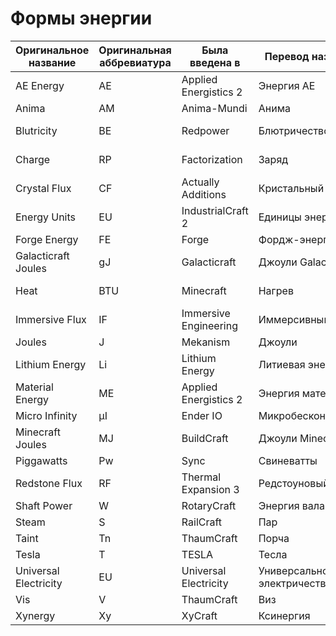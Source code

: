 # Формы энергии

| Оригинальное название | Оригинальная аббревиатура | Была введена в | Перевод названия | Перевод аббревиатуры | Значение аббревиатуры |
| --- | --- | --- | --- | --- | --- |
| AE Energy             | AE    | Applied Energistics 2 | Энергия AE                  | АЭ     | `А`плайд-`э`нерджистикс               |
| Anima                 | AM    | Anima-Mundi           | Анима                       | АМ     | `А`ни`м`а                             |
| Blutricity            | BE    | Redpower              | Блютричество                | БД     | `Б`лютрический `д`вигатель            |
| Charge                | RP    | Factorization         | Заряд                       | КЭ, ФЗ | `К`расная `э`нергия, `Ф`актора`з`ейшн |
| Crystal Flux          | CF    | Actually Additions    | Кристальный ток             | КТ     | `К`ристальный `т`ок                   |
| Energy Units          | EU    | IndustrialCraft 2     | Единицы энергии             | ЕЭ     | `Е`диницы `э`нергии                   |
| Forge Energy          | FE    | Forge                 | Фордж-энергия               | ФЭ     | `Ф`ордж-`э`нергия                     |
| Galacticraft Joules   | gJ    | Galacticraft          | Джоули Galacticraft         | ДжГ    | `Д`жоули `Г`алактикрафта              |
| Heat                  | BTU   | Minecraft             | Нагрев                      | БТЕ    | `Б`ританская `т`епловая `е`диница     |
| Immersive Flux        | IF    | Immersive Engineering | Иммерсивный ток             | ИТ     | `И`ммерсивный `т`ок                   |
| Joules                | J     | Mekanism              | Джоули                      | Дж     | `Д`жоули                              |
| Lithium Energy        | Li    | Lithium Energy        | Литиевая энергия            | ЛЭ     | `Л`итиевая `э`нергия                  |
| Material Energy       | ME    | Applied Energistics 2 | Энергия материи             | ЭМ     | `Э`нергия `м`атерии                   |
| Micro Infinity        | µI    | Ender IO              | Микробесконечность          | мкБ    | `М`и`к`ро`б`есконечность              |
| Minecraft Joules      | MJ    | BuildCraft            | Джоули Minecraft            | ДМ     | `Д`жоули `М`айнкрафта                 |
| Piggawatts            | Pw    | Sync                  | Свиневатты                  | СВт    | `С`вине`в`атты                        |
| Redstone Flux         | RF    | Thermal Expansion 3   | Редстоуновый ток            | РТ     | `Р`едстоуновый `т`ок                  |
| Shaft Power           | W     | RotaryCraft           | Энергия вала                | ЭВ     | `Э`нергия `в`ала                      |
| Steam                 | S     | RailCraft             | Пар                         | П      | `П`ар                                 |
| Taint                 | Tn    | ThaumCraft            | Порча                       | По     | `П`орча                               |
| Tesla                 | T     | TESLA                 | Тесла                       | Т      | `Т`есла                               |
| Universal Electricity | EU    | Universal Electricity | Универсальное электричество | ЭУ     | `У`ниверсальное `э`лектричество       |
| Vis                   | V     | ThaumCraft            | Виз                         | В      | `В`из                                 |
| Xynergy               | Xy    | XyCraft               | Ксинергия                   | Кси    | `Кси`нергия                           |